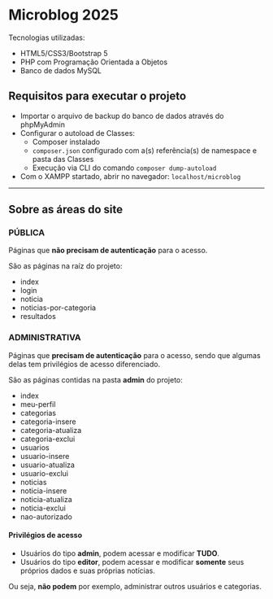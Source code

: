# Microblog 2025

Tecnologias utilizadas: 

- HTML5/CSS3/Bootstrap 5
- PHP com Programação Orientada a Objetos
- Banco de dados MySQL

## Requisitos para executar o projeto

- Importar o arquivo de backup do banco de dados através do phpMyAdmin
- Configurar o autoload de Classes:
    - Composer instalado
    - `composer.json` configurado com a(s) referência(s) de namespace e pasta das Classes
    - Execução via CLI do comando `composer dump-autoload`
- Com o XAMPP startado, abrir no navegador: `localhost/microblog`


---

## Sobre as áreas do site

### PÚBLICA

Páginas que **não precisam de autenticação** para o acesso.

São as páginas na raíz do projeto: 

- index
- login
- noticia
- noticias-por-categoria
- resultados

### ADMINISTRATIVA

Páginas que **precisam de autenticação** para o acesso, sendo que algumas delas tem privilégios de acesso diferenciado.

São as páginas contidas na pasta **admin** do projeto: 

- index
- meu-perfil
- categorias
- categoria-insere
- categoria-atualiza
- categoria-exclui
- usuarios
- usuario-insere
- usuario-atualiza
- usuario-exclui
- noticias
- noticia-insere
- noticia-atualiza
- noticia-exclui
- nao-autorizado

#### Privilégios de acesso

- Usuários do tipo **admin**, podem acessar e modificar **TUDO**.
- Usuários do tipo **editor**, podem acessar e modificar **somente** seus próprios dados e suas próprias notícias. 

Ou seja, **não podem** por exemplo, administrar outros usuários e categorias.
